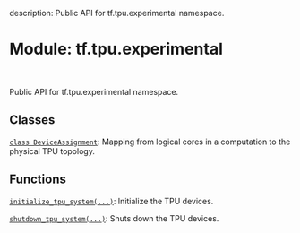 description: Public API for tf.tpu.experimental namespace.

<div itemscope itemtype="http://developers.google.com/ReferenceObject">
<meta itemprop="name" content="tf.tpu.experimental" />
<meta itemprop="path" content="Stable" />
</div>

# Module: tf.tpu.experimental

<!-- Insert buttons and diff -->

<table class="tfo-notebook-buttons tfo-api nocontent" align="left">

</table>



Public API for tf.tpu.experimental namespace.



## Classes

[`class DeviceAssignment`](../../tf/tpu/experimental/DeviceAssignment.md): Mapping from logical cores in a computation to the physical TPU topology.

## Functions

[`initialize_tpu_system(...)`](../../tf/tpu/experimental/initialize_tpu_system.md): Initialize the TPU devices.

[`shutdown_tpu_system(...)`](../../tf/tpu/experimental/shutdown_tpu_system.md): Shuts down the TPU devices.

